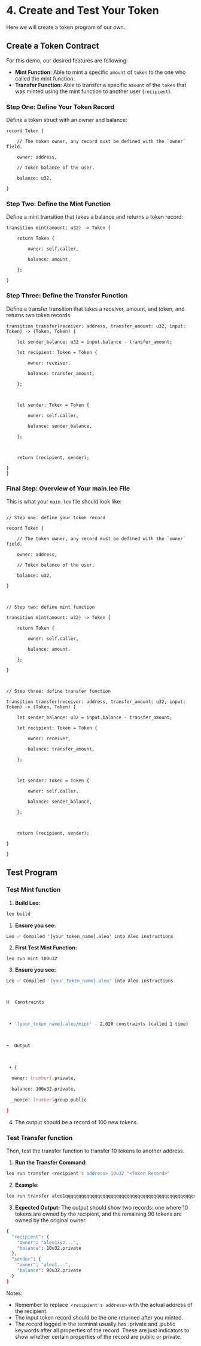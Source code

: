 # 4. Create and Test Your Token


Here we will create a token program of our own.

## Create a Token Contract

For this demo, our desired features are following:

- **Mint Function:** Able to mint a specific `amount` of `token` to the one who called the mint function.
- **Transfer Function**: Able to transfer a specific `amount` of the `token` that was minted using the mint function to another user (`recipient`).

### **Step One: Define Your Token Record**

Define a token struct with an owner and balance:
```
record Token {

    // The token owner, any record must be defined with the `owner` field.

    owner: address,

    // Token balance of the user.

    balance: u32,

}
```
### **Step Two: Define the Mint Function**

Define a mint transition that takes a balance and returns a token record:
```
transition mint(amount: u32) -> Token {

    return Token {

        owner: self.caller,

        balance: amount,

    };

}
```

### **Step Three: Define the Transfer Function**

Define a transfer transition that takes a receiver, amount, and token, and returns two token records:
```
transition transfer(receiver: address, transfer_amount: u32, input: Token) -> (Token, Token) {

    let sender_balance: u32 = input.balance - transfer_amount;

    let recipient: Token = Token {

        owner: receiver,

        balance: transfer_amount,

    };

  

    let sender: Token = Token {

        owner: self.caller,

        balance: sender_balance,

    };

  

    return (recipient, sender);

}
}
```

### **Final Step: Overview of Your main.leo File**

This is what your `main.leo` file should look like:
```program [your_token_name].aleo {

// Step one: define your token record

record Token {

    // The token owner, any record must be defined with the `owner` field.

    owner: address,

    // Token balance of the user.

    balance: u32,

}

  

// Step two: define mint function

transition mint(amount: u32) -> Token {

    return Token {

        owner: self.caller,

        balance: amount,

    };

}

  

// Step three: define transfer function

transition transfer(receiver: address, transfer_amount: u32, input: Token) -> (Token, Token) {

    let sender_balance: u32 = input.balance - transfer_amount;

    let recipient: Token = Token {

        owner: receiver,

        balance: transfer_amount,

    };

  

    let sender: Token = Token {

        owner: self.caller,

        balance: sender_balance,

    };

  

    return (recipient, sender);

}

}
```

## Test Program

### Test Mint function

1. **Build Leo:**
```bash
leo build
```

1. **Ensure you see:**
```
Leo ✅ Compiled '[your_token_name].aleo' into Aleo instructions
```

2. **First Test Mint Function:**
```
leo run mint 100u32
```

3. **Ensure you see:**  
```bash
Leo ✅ Compiled '[your_token_name].aleo' into Aleo instructions

  

⛓  Constraints

  

 • '[your_token_name].aleo/mint' - 2,020 constraints (called 1 time)

  

➡️  Output

  

 • {

  owner: [number].private,

  balance: 100u32.private,

  _nonce: [number]group.public

}
```

4. The output should be a record of 100 new tokens.

### Test Transfer function

Then, test the transfer function to transfer 10 tokens to another address.

1. **Run the Transfer Command:**
```bash
leo run transfer <recipient's address> 10u32 "<Token Record>"
```

2. **Example:**
```bash
leo run transfer aleo1qqqqqqqqqqqqqqqqqqqqqqqqqqqqqqqqqqqqqqqqqqqqqqqqqqqqqqqqqqqqqqqqqqqqq9d 10u32 "{ owner: aleo1abcdefgh..., balance: 100u32.private }"
```

3. **Expected Output:** The output should show two records: one where 10 tokens are owned by the recipient, and the remaining 90 tokens are owned by the original owner.
```bash
{
  "recipient": {
    "owner": "aleo1xyz...",
    "balance": 10u32.private
  },
  "sender": {
    "owner": "aleo1...",
    "balance": 90u32.private
  }
}
```

Notes:
- Remember to replace` <recipient's address>` with the actual address of the recipient.
- The input token record should be the one returned after you minted.
- The record logged in the terminal usually has .private and .public keywords after all properties of the record. These are just indicators to show whether certain properties of the record are public or private.
